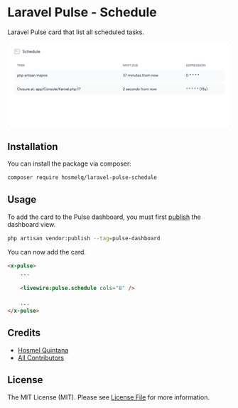 # Laravel Pulse - Schedule

Laravel Pulse card that list all scheduled tasks.

![Screenshot of a Laravel Pulse card showing all scheduled tasks.](assets/screenshot.png)

## Installation

You can install the package via composer:

```sh
composer require hosmelq/laravel-pulse-schedule
```

## Usage

To add the card to the Pulse dashboard, you must first [publish](https://laravel.com/docs/10.x/pulse#dashboard-customization) the dashboard view.

```sh
php artisan vendor:publish --tag=pulse-dashboard
```

You can now add the card.

```html
<x-pulse>
    ...

    <livewire:pulse.schedule cols="8" />

    ...
</x-pulse>

```


## Credits

- [Hosmel Quintana](https://github.com/hosmelq)
- [All Contributors](../../contributors)

## License

The MIT License (MIT). Please see [License File](LICENSE) for more information.
